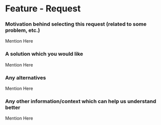 # Feature - Request

### Motivation behind selecting this request (related to some problem, etc.)

Mention Here

### A solution which you would like

Mention Here

### Any alternatives

Mention Here

### Any other information/context which can help us understand better

Mention Here
